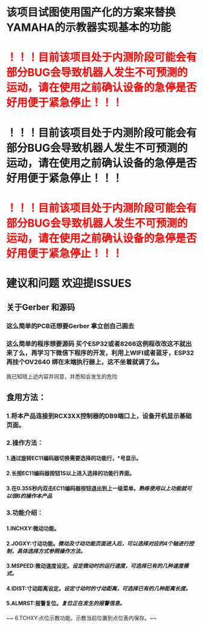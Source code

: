 # **该项目试图使用国产化的方案来替换YAMAHA的示教器实现基本的功能**
# <span style="color:red">！！！目前该项目处于内测阶段可能会有部分BUG会导致机器人发生不可预测的运动，请在使用之前确认设备的急停是否好用便于紧急停止！！！</span>
# ！！！目前该项目处于内测阶段可能会有部分BUG会导致机器人发生不可预测的运动，请在使用之前确认设备的急停是否好用便于紧急停止！！！
# <span style="color:red">！！！目前该项目处于内测阶段可能会有部分BUG会导致机器人发生不可预测的运动，请在使用之前确认设备的急停是否好用便于紧急停止！！！</span>

# 建议和问题 欢迎提ISSUES
## 关于Gerber 和源码
### 这么简单的PCB还想要Gerber 拿立创自己画去
### 这么简单的程序想要源码 买个ESP32或者8266这例程改改这不就出来了么，再学习下微信下程序的开发，利用上WIFI或者蓝牙，ESP32再挂个OV2640 绑在末端执行器上，这不坐着就调了么。

我已知晓上述内容并同意，并悉知会发生的危险


## 食用方法：
### 1.将本产品连接到RCX3XX控制器的DB9端口上，设备开机显示基础页面。
### 2.操作方法：
####   1.通过旋转EC11编码器切换需要选择的功能行，*号显示。
#### 2.长按EC11编码器按钮1S以上进入选择的功能行界面。
#### 3.在0.35S秒内双击EC11编码器按钮退出到上一级菜单。***熟练使用以上功能就可以很6的操作本产品***
### 3.功能介绍：
#### 1.INCHXY:微动功能。
#### 2.JOGXY:寸动功能。***微动及寸动功能页面进入后，可以选择对应的4个轴进行控制，具体选择方式参照操作方法。***
#### 3.MSPEED:微动速度设定。***设定微动时的运行速度，可选择已有的几种速度模式。***
#### 4.IDIST:寸动距离设定。***设定寸动时的寸动距离，可选择已有的几种距离长度。***
#### 5.ALMRST:报警复位。***复位正在发生的报警信息。***
 ~~ 6.TCHXY:点位示教功能。示教当前位置到点位表内保存。~~


